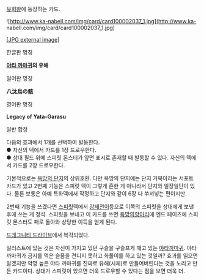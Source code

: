 [유희왕](%EC%9C%A0%ED%9D%AC%EC%99%95.md)에 등장하는 카드.

![http://www.ka-nabell.com/img/card/card100002037_1.jpg](http://www.ka-
nabell.com/img/card/card100002037_1.jpg)

[[JPG external image]](http://www.ka-nabell.com/img/card/card100002037_1.jpg)

  

한글판 명칭

**[야타 까마귀](%EC%95%BC%ED%83%80%20%EA%B9%8C%EB%A7%88%EA%B7%80.md)의 유해**

일어판 명칭

**八汰烏の骸**

영어판 명칭

**Legacy of Yata-Garasu**

일반 함정

다음의 효과에서 1개를 선택하여 발동한다.  
● 자신의 덱에서 카드를 1장 드로우한다.  
● 상대 필드 위에 스피릿 몬스터가 앞면 표시로 존재할 때 발동할 수 있다. 자신의 덱에서 카드를 2장 드로우한다.

  
기본적으로는 [욕망의 단지](%EC%9A%95%EB%A7%9D%EC%9D%98%20%EB%8B%A8%EC%A7%80.md)의 상위호환.
다만 욕망의 단지에는 단지 거북이라는 서포트 카드가 있고 2번째 기능은 스피릿 덱이 그렇게 흔한 게 아니라서 단지와 일장일단이 있다. 물론
보통은 아예 특화덱에서 작정하고 단지와 같이 6장 다 쑤셔넣는 편이지만.

2번째 기능을 쓰겠다면
[스피릿](%EC%8A%A4%ED%94%BC%EB%A6%BF%28%EC%9C%A0%ED%9D%AC%EC%99%95%29.md)덱에서
[강제전이](%EA%B0%95%EC%A0%9C%EC%A0%84%EC%9D%B4.md)등으로 이쪽의 스피릿을 상대에게 보낸 후에 쓰는 게
정석. 스피릿을 보내고 이 카드를 쓰면 [욕망의항아리](%EC%9A%95%EB%A7%9D%EC%9D%98%20%ED%95%AD%EC%95%84%EB%A6%AC.md)에 엔드 페이즈에
스피릿 몬스터도 패로 돌아와 상당한 이득을 얻게 된다.

[드래그니티 드라이브](%EB%93%9C%EB%9E%98%EA%B7%B8%EB%8B%88%ED%8B%B0%20%EB%93%9C%EB%9D%BC%EC%9D%B4%EB%B8%8C.md)에서 복각되었다.

일러스트에 있는 것은 자신이 가지고 있던 구슬을 구슬프게 깨고 있는 [야타까마귀](%EC%95%BC%ED%83%80%20%EA%B9%8C%EB%A7%88%EA%B7%80.md). 야타 까마귀가 금지를 먹은
슬픔을 견디지 못하고 화풀이를 하고 있는 것일까? 효과를 읽으면 알겠지만 악명 높은 야타 까마귀를 진짜로 유해(시체)로 만들어버린다는 것을
노리고 만든 카드이다. 상대가 스피릿이 있으면 더욱 드로우할 수 있다는 점을 보면 더욱 더.

